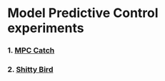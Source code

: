 # Model Predictive Control experiments

### 1. [MPC Catch](https://github.com/jtbuch/mpc_dojo/tree/main/Ivan)
### 2. [Shitty Bird](https://github.com/jtbuch/mpc_dojo/tree/main/shitty_bird)
